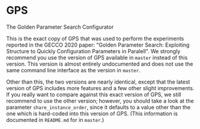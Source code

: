 # GPS
The Golden Parameter Search Configurator

This is the exact copy of GPS that was used to perform the experiments reported
in the GECCO 2020 paper: "Golden Parameter Search: Exploiting Structure to 
Quickly Configuration Parameters in Paralell". We strongly recommend you use the
version of GPS available in `master` instead of this version. This version is
almost entirely undocumented and does not use the same command line interface 
as the version in `master`.

Other than this, the two versions are nearly identical, except that the latest
version of GPS includes more features and a few other slight improvements. If 
you really want to compare against this exact version of GPS, we still 
recommend to use the other version; however, you should take a look at the
 parameter `share_instance_order`, since it defaults to a value other than the
 one which is hard-coded into this version of GPS. (This information is 
documented in `README.md` for in `master`.)
